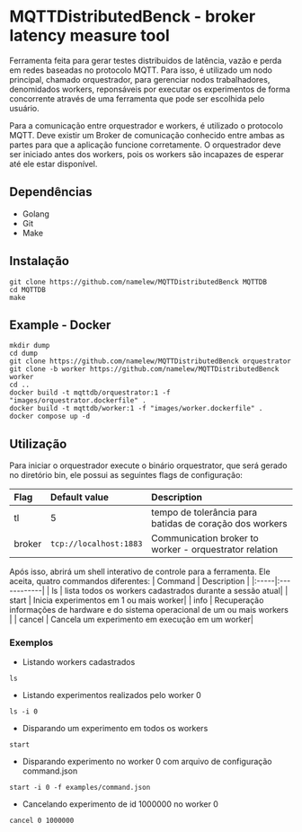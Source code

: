 # MQTTDistributedBenck - broker latency measure tool
Ferramenta feita para gerar testes distribuidos de latência, vazão e perda em redes baseadas no protocolo MQTT. Para isso, é utilizado um nodo principal, chamado orquestrador, para gerenciar nodos trabalhadores, denomidados workers, reponsáveis por executar os experimentos de forma concorrente através de uma ferramenta que pode ser escolhida pelo usuário.

Para a comunicação entre orquestrador e workers, é utilizado o protocolo MQTT. Deve existir um Broker de comunicação conhecido entre ambas as partes para que a aplicação funcione corretamente. O orquestrador deve ser iniciado antes dos workers, pois os workers são incapazes de esperar até ele estar disponível.
## Dependências
* Golang
* Git
* Make
## Instalação
 ```
git clone https://github.com/namelew/MQTTDistributedBenck MQTTDB
cd MQTTDB
make
 ```
## Example - Docker
```
mkdir dump
cd dump
git clone https://github.com/namelew/MQTTDistributedBenck orquestrator
git clone -b worker https://github.com/namelew/MQTTDistributedBenck worker
cd ..
docker build -t mqttdb/orquestrator:1 -f "images/orquestrator.dockerfile" .
docker build -t mqttdb/worker:1 -f "images/worker.dockerfile" .
docker compose up -d
```
## Utilização
Para iniciar o orquestrador execute o binário orquestrator, que será gerado no diretório bin, ele possui as seguintes flags de configuração:

| Flag | Default value | Description |
|:-----|:--------------|:------------|
| tl | 5 | tempo de tolerância para batidas de coração dos workers|
| broker | `tcp://localhost:1883` | Communication broker to worker - orquestrator relation|

Após isso, abrirá um shell interativo de controle para a ferramenta. Ele aceita, quatro commandos diferentes:
| Command | Description |
|:-----|:------------|
| ls | lista todos os workers cadastrados durante a sessão atual|
| start | Inicia experimentos em 1 ou mais worker|
| info  | Recuperação informações de hardware e do sistema operacional de um ou mais workers |
| cancel | Cancela um experimento em execução em um worker|

### Exemplos
* Listando workers cadastrados
```
ls
```
* Listando experimentos realizados pelo worker 0
```
ls -i 0
```
* Disparando um experimento em todos os workers
```
start
```
* Disparando experimento no worker 0 com arquivo de configuração command.json
```
start -i 0 -f examples/command.json
```
* Cancelando experimento de id 1000000 no worker 0
```
cancel 0 1000000
```